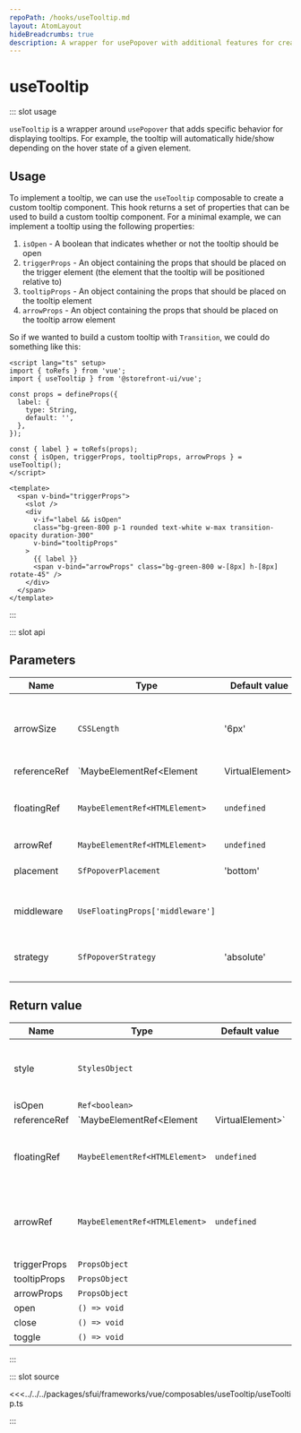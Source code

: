 ```yaml
---
repoPath: /hooks/useTooltip.md
layout: AtomLayout
hideBreadcrumbs: true
description: A wrapper for usePopover with additional features for creating tooltips.
---
```


# useTooltip

::: slot usage

`useTooltip` is a wrapper around `usePopover` that adds specific behavior for displaying tooltips. For example, the tooltip will automatically hide/show depending on the hover state of a given element.

## Usage




To implement a tooltip, we can use the `useTooltip` composable to create a custom tooltip component. This hook returns a set of properties that can be used to build a custom tooltip component. For a minimal example, we can implement a tooltip using the following properties:

1. `isOpen` - A boolean that indicates whether or not the tooltip should be open
2. `triggerProps` - An object containing the props that should be placed on the trigger element (the element that the tooltip will be positioned relative to)
3. `tooltipProps` - An object containing the props that should be placed on the tooltip element
4. `arrowProps` - An object containing  the props that should be placed on the tooltip arrow element

So if we wanted to build a custom tooltip with `Transition`, we could do something like this:

```vue
<script lang="ts" setup>
import { toRefs } from 'vue';
import { useTooltip } from '@storefront-ui/vue';

const props = defineProps({
  label: {
    type: String,
    default: '',
  },
});

const { label } = toRefs(props);
const { isOpen, triggerProps, tooltipProps, arrowProps } = useTooltip();
</script>

<template>
  <span v-bind="triggerProps">
    <slot />
    <div
      v-if="label && isOpen"
      class="bg-green-800 p-1 rounded text-white w-max transition-opacity duration-300"
      v-bind="tooltipProps"
    >
      {{ label }}
      <span v-bind="arrowProps" class="bg-green-800 w-[8px] h-[8px] rotate-45" />
    </div>
  </span>
</template>
```

:::

::: slot api

## Parameters

| Name      | Type                  | Default value | Description |
| --------- | --------------------- | ------------- | ----------- |
| arrowSize | `CSSLength`    | '6px'      | Size of arrow in any of CSS length units (px, rem, vw, etc)              |
| referenceRef  | `MaybeElementRef<Element | VirtualElement>` | `undefined`              | Reference element based on which floating element will be positioned  |
| floatingRef  | `MaybeElementRef<HTMLElement>` | `undefined`              | Element to float next to the reference element  |
| arrowRef  | `MaybeElementRef<HTMLElement>`  | `undefined`              |                 |
| placement | `SfPopoverPlacement`    | 'bottom'      | Placement of floating element              |
| middleware    | `UseFloatingProps['middleware']`                 |              | Array of `@floating-ui` middlewares |
| strategy | `SfPopoverStrategy`    | 'absolute'      | Positioning strategy (absolute or fixed)              |

## Return value

| Name            | Type           | Default value | Description |
| --------------- | -------------- | ------------- | ----------- |
| style           | `StylesObject` |               |  Style objects for floating and arrow elements |
| isOpen          | `Ref<boolean>`      |               |             |
| referenceRef  | `MaybeElementRef<Element | VirtualElement>` | `undefined`              | Reference element based on which floating element will be positioned  |
| floatingRef  | `MaybeElementRef<HTMLElement>` | `undefined`              | Element to float next to the reference element  |
| arrowRef  | `MaybeElementRef<HTMLElement>` | `undefined`              | Element that will receive arrow styling and positioning  |
| triggerProps | `PropsObject` |               |             |
| tooltipProps | `PropsObject` |               |             |
| arrowProps   | `PropsObject` |               |             |
| open            | `() => void`   |               |             |
| close           | `() => void`   |               |             |
| toggle          | `() => void`   |               |             |

:::

::: slot source
<SourceCode>

<<<../../../packages/sfui/frameworks/vue/composables/useTooltip/useTooltip.ts

</SourceCode>
:::
